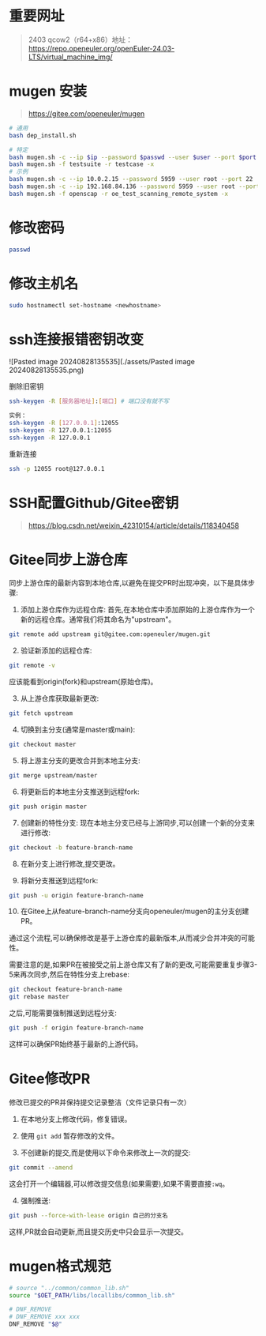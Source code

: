 # 重要网址

> 2403 qcow2（r64+x86）地址： https://repo.openeuler.org/openEuler-24.03-LTS/virtual_machine_img/
> 
# mugen 安装

> https://gitee.com/openeuler/mugen

```bash
# 通用
bash dep_install.sh

# 特定
bash mugen.sh -c --ip $ip --password $passwd --user $user --port $port
bash mugen.sh -f testsuite -r testcase -x
# 示例
bash mugen.sh -c --ip 10.0.2.15 --password 5959 --user root --port 22
bash mugen.sh -c --ip 192.168.84.136 --password 5959 --user root --port 22
bash mugen.sh -f openscap -r oe_test_scanning_remote_system -x
```

# 修改密码

```bash
passwd
```
# 修改主机名

```bash
sudo hostnamectl set-hostname <newhostname>
```

# ssh连接报错密钥改变

![Pasted image 20240828135535](./assets/Pasted image 20240828135535.png)

删除旧密钥

```bash
ssh-keygen -R [服务器地址]:[端口] # 端口没有就不写

实例：
ssh-keygen -R [127.0.0.1]:12055
ssh-keygen -R 127.0.0.1:12055
ssh-keygen -R 127.0.0.1
```
重新连接
```bash
ssh -p 12055 root@127.0.0.1
```

# SSH配置Github/Gitee密钥

> https://blog.csdn.net/weixin_42310154/article/details/118340458

# Gitee同步上游仓库

同步上游仓库的最新内容到本地仓库,以避免在提交PR时出现冲突，以下是具体步骤:

1. 添加上游仓库作为远程仓库:
   首先,在本地仓库中添加原始的上游仓库作为一个新的远程仓库。通常我们将其命名为"upstream"。

```bash
git remote add upstream git@gitee.com:openeuler/mugen.git
```

2. 验证新添加的远程仓库:

```bash
git remote -v
```

   应该能看到origin(fork)和upstream(原始仓库)。

3. 从上游仓库获取最新更改:

```bash
git fetch upstream
```

4. 切换到主分支(通常是master或main):

```bash
git checkout master
```

5. 将上游主分支的更改合并到本地主分支:

```bash
git merge upstream/master
```

6. 将更新后的本地主分支推送到远程fork:

```bash
git push origin master
```

7. 创建新的特性分支:
   现在本地主分支已经与上游同步,可以创建一个新的分支来进行修改:

```bash
git checkout -b feature-branch-name
```

8. 在新分支上进行修改,提交更改。

9. 将新分支推送到远程fork:

```bash
git push -u origin feature-branch-name
```

10. 在Gitee上从feature-branch-name分支向openeuler/mugen的主分支创建PR。

通过这个流程,可以确保修改是基于上游仓库的最新版本,从而减少合并冲突的可能性。

需要注意的是,如果PR在被接受之前上游仓库又有了新的更改,可能需要重复步骤3-5来再次同步,然后在特性分支上rebase:

```bash
git checkout feature-branch-name
git rebase master
```

之后,可能需要强制推送到远程分支:

```bash
git push -f origin feature-branch-name
```

这样可以确保PR始终基于最新的上游代码。

# Gitee修改PR

修改已提交的PR并保持提交记录整洁（文件记录只有一次）

1. 在本地分支上修改代码，修复错误。

2. 使用 `git add` 暂存修改的文件。

3. 不创建新的提交,而是使用以下命令来修改上一次的提交:

```bash
git commit --amend
```

这会打开一个编辑器,可以修改提交信息(如果需要),如果不需要直接`:wq`。

4. 强制推送:

```bash
git push --force-with-lease origin 自己的分支名
```

这样,PR就会自动更新,而且提交历史中只会显示一次提交。

# mugen格式规范

```bash
# source "../common/common_lib.sh"
source "$OET_PATH/libs/locallibs/common_lib.sh"

# DNF_REMOVE
# DNF_REMOVE xxx xxx 
DNF_REMOVE "$@"
```

